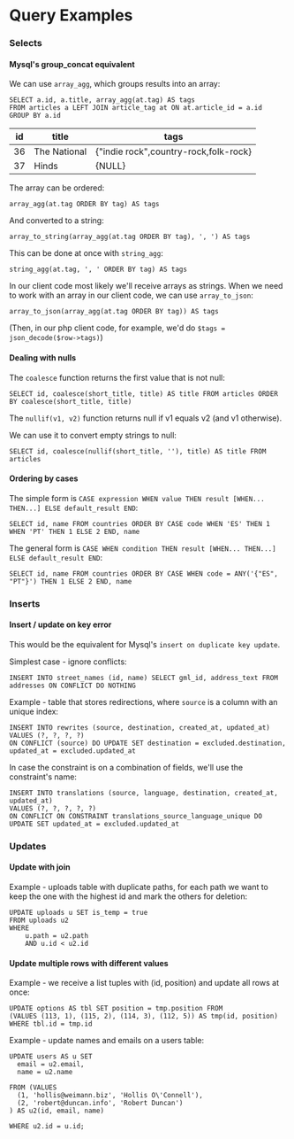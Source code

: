Query Examples
==============

### Selects

#### Mysql's group_concat equivalent

We can use `array_agg`, which groups results into an array:

```
SELECT a.id, a.title, array_agg(at.tag) AS tags
FROM articles a LEFT JOIN article_tag at ON at.article_id = a.id
GROUP BY a.id
```

| id  | title       | tags |
| --- | ----------- | ---- |
| 36  | The National | {"indie rock",country-rock,folk-rock} |
| 37  | Hinds        | {NULL} |


The array can be ordered:
```
array_agg(at.tag ORDER BY tag) AS tags
```

And converted to a string:
```
array_to_string(array_agg(at.tag ORDER BY tag), ', ') AS tags
```

This can be done at once with `string_agg`:
```
string_agg(at.tag, ', ' ORDER BY tag) AS tags
```

In our client code most likely we'll receive arrays as strings.
When we need to work with an array in our client code, we can use `array_to_json`:
```
array_to_json(array_agg(at.tag ORDER BY tag)) AS tags
```
(Then, in our php client code, for example, we'd do `$tags = json_decode($row->tags)`)

#### Dealing with nulls

The `coalesce` function returns the first value that is not null:
```
SELECT id, coalesce(short_title, title) AS title FROM articles ORDER BY coalesce(short_title, title)
```

The `nullif(v1, v2)` function returns null if v1 equals v2 (and v1 otherwise).

We can use it to convert empty strings to null:
```
SELECT id, coalesce(nullif(short_title, ''), title) AS title FROM articles
```


#### Ordering by cases

The simple form is `CASE expression WHEN value THEN result [WHEN... THEN...] ELSE default_result END`:
```
SELECT id, name FROM countries ORDER BY CASE code WHEN 'ES' THEN 1 WHEN 'PT' THEN 1 ELSE 2 END, name
```

The general form is `CASE WHEN condition THEN result [WHEN... THEN...] ELSE default_result END`:
```
SELECT id, name FROM countries ORDER BY CASE WHEN code = ANY('{"ES", "PT"}') THEN 1 ELSE 2 END, name
```


### Inserts


#### Insert / update on key error

This would be the equivalent for Mysql's `insert on duplicate key update`.

Simplest case - ignore conflicts:
```
INSERT INTO street_names (id, name) SELECT gml_id, address_text FROM addresses ON CONFLICT DO NOTHING
```

Example - table that stores redirections, where `source` is a column with an unique index:
```
INSERT INTO rewrites (source, destination, created_at, updated_at)
VALUES (?, ?, ?, ?)
ON CONFLICT (source) DO UPDATE SET destination = excluded.destination, updated_at = excluded.updated_at
```

In case the constraint is on a combination of fields, we'll use the constraint's name:
```
INSERT INTO translations (source, language, destination, created_at, updated_at)
VALUES (?, ?, ?, ?, ?)
ON CONFLICT ON CONSTRAINT translations_source_language_unique DO UPDATE SET updated_at = excluded.updated_at
```


### Updates

#### Update with join

Example - uploads table with duplicate paths, for each path we want to keep the one with the highest id and mark the others for deletion:

```
UPDATE uploads u SET is_temp = true 
FROM uploads u2    
WHERE
    u.path = u2.path    
    AND u.id < u2.id
```

#### Update multiple rows with different values

Example - we receive a list tuples with (id, position) and update all rows at once:
```
UPDATE options AS tbl SET position = tmp.position FROM
(VALUES (113, 1), (115, 2), (114, 3), (112, 5)) AS tmp(id, position)
WHERE tbl.id = tmp.id
```

Example - update names and emails on a users table:
```
UPDATE users AS u SET
  email = u2.email,
  name = u2.name  

FROM (VALUES
  (1, 'hollis@weimann.biz', 'Hollis O\'Connell'),
  (2, 'robert@duncan.info', 'Robert Duncan')
) AS u2(id, email, name)

WHERE u2.id = u.id;
```
